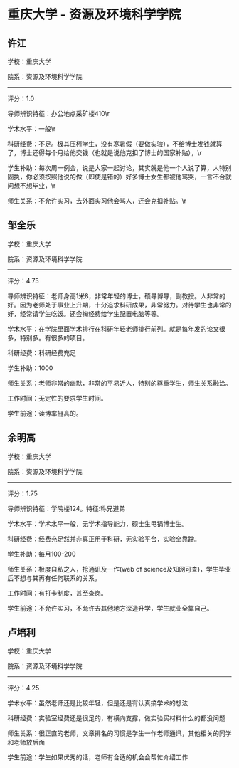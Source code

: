 # 重庆大学 - 资源及环境科学学院

## 许江

学校：重庆大学

院系：资源及环境科学学院

* * *

评分：1.0

导师辨识特征：办公地点采矿楼410\r

学术水平：一般\r

科研经费：不足。极其压榨学生，没有寒暑假（要做实验），不给博士发钱就算了，博士还得每个月给他交钱（也就是说他克扣了博士的国家补贴），\r

学生补助：每次周一例会，说是大家一起讨论，其实就是他一个人说了算，人特别固执，你必须按照他说的做（即使是错的）好多博士女生都被他骂哭，一言不合就问想不想毕业，\r

师生关系：不允许实习，去外面实习他会骂人，还会克扣补贴。\r

## 邹全乐

学校：重庆大学

院系：资源及环境科学学院

* * *

评分：4.75

导师辨识特征：老师身高1米8，非常年轻的博士，硕导博导，副教授。人非常的好。因为老师处于事业上升期，十分追求科研成果，非常努力。对待学生也非常的好，经常请学生吃饭。还会掏经费给学生配置电脑等等。

学术水平：在学院里面学术排行在科研年轻老师排行前列。就是每年发的论文很多，特别多。有很多的项目。

科研经费：科研经费充足

学生补助：1000

师生关系：老师非常的幽默，非常的平易近人，特别的尊重学生，师生关系融洽。

工作时间：无定性的要求学生时间。

学生前途：读博率挺高的。

## 余明高

学校：重庆大学

院系：资源及环境科学学院

* * *

评分：1.75

导师辨识特征：学院楼124。特征:称兄道弟

学术水平：学术水平一般，无学术指导能力，硕士生甩锅博士生。

科研经费：经费充足然并非真正用于科研，无实验平台，实验全靠蹭。

学生补助：每月100-200

师生关系：极度自私之人，抢通讯及一作(web of science及知网可查)，学生毕业后不想与其再有任何联系的关系。

工作时间：有打卡制度，甚至查岗。

学生前途：不允许实习，不允许去其他地方深造升学，学生就业全靠自己。

## 卢培利

学校：重庆大学

院系：资源及环境科学学院

* * *

评分：4.25

学术水平：虽然老师还是比较年轻，但是还是有认真搞学术的想法

科研经费：实验室经费还是很足的，有横向支撑，做实验买材料什么的都没问题

师生关系：很正直的老师，文章排名的习惯是学生一作老师通讯，其他相关的同学和老师放后面

学生前途：学生如果优秀的话，老师有合适的机会会帮忙介绍工作